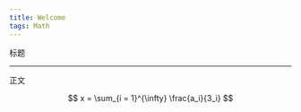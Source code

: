 ```yaml
---
title: Welcome
tags: Math
---
```


标题

<!--more-->

---

正文

$$ x = \sum_{i = 1}^{\infty}  \frac{a_i}{3_i} $$
